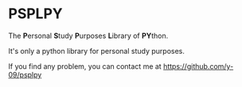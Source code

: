 # PSPLPY

The **P**ersonal **S**tudy **P**urposes **L**ibrary of **PY**thon.

It's only a python library for personal study purposes.

If you find any problem, you can contact me at
https://github.com/y-09/psplpy